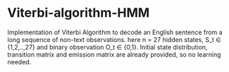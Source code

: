 # Viterbi-algorithm-HMM
Implementation of Viterbi Algorithm to decode an English sentence from a long sequence of non-text observations. here n = 27 hidden states, S_t ∈ {1,2,..,27} and binary observation O_t ∈ {0,1}. Initial state distribution, transition matrix and emission matrix are already provided, so no learning needed.
